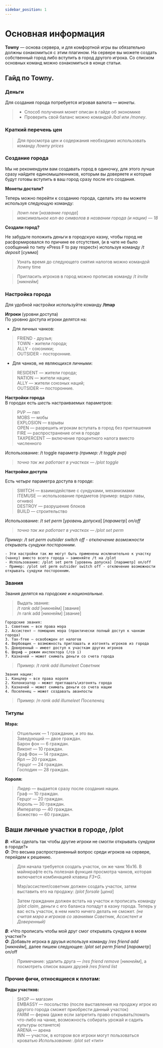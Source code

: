 ```yaml
---
sidebar_position: 1
---
```


# Основная информация

**Towny** — основа сервера, и для комфортной игры вы обязательно должны ознакомиться с этим плагином.
На сервере вы можете создать собственный город либо вступить в город другого игрока. Со списком основных команд можно ознакомиться в конце статьи.

## **Гайд по Towny.** 

### **Деньги**

Для создания города потребуется игровая валюта — *монеты*.

> * Способ получения монет описан в гайде об экономике
> * Проверить свой баланс можно командой */bal* или */money*.

### **Краткий перечень цен**
>Для просмотра цен и содержания необходимо использовать команду */towny prices*

### **Создание города**

Мы не рекомендуем вам создавать город в одиночку, для этого лучше сразу найдите единомышленников, которым вы доверяете и которые будут готовы вступить в ваш город сразу после его создания.

**Монеты достали?**

Теперь можно перейти к созданию города, сделать это вы можете используя следующую команду:
>/*town new* [*название города*]  
*максимальное кол-во символов в названии города (и нации) — 18*

**Создали город?**

Не забудьте положить деньги в городскую казну,
чтобы город не расформировался по причине ее отсутствия,
(и в чате не было сообщений по типу «Press F to pay respect»)
используя команду /*t deposit* [*сумма*]
>Узнать время до следующего снятия налогов можно командой /towny time

>Пригласить игроков в город можно прописав команду /*t invite* [*никнейм*]

### **Настройка города**

Для удобной настройки используйте команду **/tmap**

**Игроки** (уровни доступа)  
По уровню доступа игроки делятся на:
* Для личных чанков:
>FRIEND - друзья;  
 TOWN - жители города;  
 ALLY - союзники;  
 OUTSIDER - посторонние.  
* Для чанков, не являющихся личными:
>RESIDENT — жители города;  
 NATION — жители нации;  
 ALLY — жители союзных наций;  
 OUTSIDER — посторонние.  
 
**Настройки города**   
В городах есть *шесть* настраиваемых параметров:  

>PVP — пвп  
MOBS — мобы  
EXPLOSION — взрывы  
OPEN — разрешить игрокам вступать в город без приглашения  
FIRE — распространение огня в городе   
TAXPERСENT — включение процентного налога вместо численного

Использование: /t toggle параметр *(пример: /t toggle pvp)*
>*точно так же работает в участках — /plot toggle*

**Настройки доступа**

Есть *четыре* параметра доступа в городе:

>SWITCH — взаимодействие с сундуками, механизмами  
ITEMUSE — использование предметов (пример: ведро лавы, огниво)  
DESTROY — разрушение блоков    
BUILD — строительство

Использование: /*t set perm* [*уровень допуска*] [*параметр*] *on/off*
> *точно так же работает в участках — /plot set perm*

*Пример: /t set perm outsider switch off - отключение возможности открывать сундуки посторонним*.

    - Эти настройки так же могут быть применены исключительно к участку (чанку) вместо всего города — заменяйте /t на /plot
    - Использование: /plot set perm [уровень допуска] [параметр] on/off
    - Пример: /plot set perm outsider switch off - отключение возможности открывать сундуки посторонним.

### **Звания**
Звания делятся на *городские* и *национальные*.

>Выдать звание:  
/*t rank add* [никнейм] [звание]  
/n rank add [никнейм] [звание]

    Городские звания:
    1. Советник — все права мэра
    2. Ассистент — помощник мэра (практически полный доступ к чанкам города)
    3. Tax-free — освобожден от налогов
    4. Вербовщик — возможность приглашать и изгонять игроков из города
    5. Доверенный — имеет доступ к участкам других игроков
    6. Шериф — режим инспектора (/co i)
    7. Казначей — может снимать деньги со счета города
>Пример: /*t rank add illumeleet Советник*

    Звания нации:
    1. Канцлер — все права короля
    2. Колонизатор — может приглашать\изгонять города
    3. Казначей — может снимать деньги со счета нации
    4. Поселенец — может создавать аванпосты
> Пример: /*n rank add illumeleet Поселенец*

### **Титулы**

**Мэра:**
> Отшельник — 1 гражданин, и это вы.  
Заведующий — двое граждан.  
Барон фон — 6 граждан.   
Виконт — 10 граждан.  
Граф Фон — 14 граждан.  
Ярл — 20 граждан.  
Герцог — 24 граждан.  
Господин — 28 граждан.  

**Короля:**
> Лидер — выдается сразу после создания нации.  
Граф — 10 граждан.  
Герцог — 20 граждан.  
Король — 30 граждан.  
Император — 40 граждан.  
Божество — 60 граждан. 

## **Ваши личные участки в городе, /plot**

__*В*__:
«Как сделать так чтобы другие игроки не смогли открывать сундуки в городе?»  
__*О*__:
Это весьма распространенный вопрос среди игроков на сервере, перейдем к решению.

>Для начала требуется создать участок, он же чанк 16х16.
В майнкрафте есть полезная функция просмотра чанков, которая включается комбинацией клавиш *F3+G*.

>Мэр/ассистент/советник должен создать участок, затем выставить его на продажу: /*plot forsale* [*цена*]  

>Затем гражданин должен встать на участок и прописать команду
/*plot claim*, деньги с его баланса попадут в казну города.
Теперь у вас есть участок, в нем никто ничего делать не сможет. *(не считая мэра и игроков со званиями Советник, Ассистент и Доверенный)*

__*В*__:
«Что прописать чтобы мой друг смог открывать сундуки в моем участке?»  
__*О*__:
Добавьте игрока в друзья используя команду /*res friend add* [*никнейм*], далее пишем следующее: /*plot set perm friend* [*параметр*] on/off
>Примечание: удалить друга — /*res friend remove* [*никнейм*], а посмотреть список ваших друзей /*res friend list*

### **Прочие фичи, относящиеся к плотам:**

**Виды участков:**

>SHOP — магазин   
EMBASSY — посольство
(после выставления на продажу игрок из другого города сможет приобрести данный участок)   
FARM — ферма (даже если запретить право открывать/ломать что-либо на чанке, возможность собирать урожай и садить культуры останется)  
ARENA — арена   
INN — участок, в котором все игроки могут пользоваться кроватью
*Использование: /plot set «тип»*

